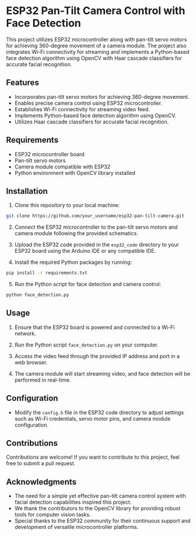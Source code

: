 # ESP32 Pan-Tilt Camera Control with Face Detection

This project utilizes ESP32 microcontroller along with pan-tilt servo motors for achieving 360-degree movement of a camera module. The project also integrates Wi-Fi connectivity for streaming and implements a Python-based face detection algorithm using OpenCV with Haar cascade classifiers for accurate facial recognition.

## Features

- Incorporates pan-tilt servo motors for achieving 360-degree movement.
- Enables precise camera control using ESP32 microcontroller.
- Establishes Wi-Fi connectivity for streaming video feed.
- Implements Python-based face detection algorithm using OpenCV.
- Utilizes Haar cascade classifiers for accurate facial recognition.

## Requirements

- ESP32 microcontroller board
- Pan-tilt servo motors
- Camera module compatible with ESP32
- Python environment with OpenCV library installed

## Installation

1. Clone this repository to your local machine:

```bash
git clone https://github.com/your_username/esp32-pan-tilt-camera.git
```

2. Connect the ESP32 microcontroller to the pan-tilt servo motors and camera module following the provided schematics.

3. Upload the ESP32 code provided in the `esp32_code` directory to your ESP32 board using the Arduino IDE or any compatible IDE.

4. Install the required Python packages by running:

```bash
pip install -r requirements.txt
```

5. Run the Python script for face detection and camera control:

```bash
python face_detection.py
```

## Usage

1. Ensure that the ESP32 board is powered and connected to a Wi-Fi network.

2. Run the Python script `face_detection.py` on your computer.

3. Access the video feed through the provided IP address and port in a web browser.

4. The camera module will start streaming video, and face detection will be performed in real-time.

## Configuration

- Modify the `config.h` file in the ESP32 code directory to adjust settings such as Wi-Fi credentials, servo motor pins, and camera module configuration.

## Contributions

Contributions are welcome! If you want to contribute to this project, feel free to submit a pull request.


## Acknowledgments

- The need for a simple yet effective pan-tilt camera control system with facial detection capabilities inspired this project.
- We thank the contributors to the OpenCV library for providing robust tools for computer vision tasks.
- Special thanks to the ESP32 community for their continuous support and development of versatile microcontroller platforms.
